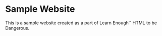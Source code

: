 # Sample Website

This is a sample website created as a part of Learn Enough™ HTML to be Dangerous.

<!-- This is a comment test -->